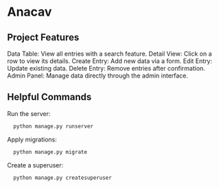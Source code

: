 # Anacav

## Project Features
Data Table: View all entries with a search feature.
Detail View: Click on a row to view its details.
Create Entry: Add new data via a form.
Edit Entry: Update existing data.
Delete Entry: Remove entries after confirmation.
Admin Panel: Manage data directly through the admin interface.

## Helpful Commands
Run the server:

```bash
  python manage.py runserver
```

Apply migrations:

```bash
  python manage.py migrate
```
Create a superuser:

```bash
  python manage.py createsuperuser
```
